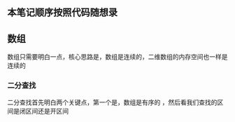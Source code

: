 ## 本笔记顺序按照代码随想录

## 数组

数组只需要明白一点，核心思路是，数组是连续的，二维数组的内存空间也一样是连续的

### 二分查找

二分查找首先明白两个关键点，第一个是，数组是有序的
，然后看我们查找的区间是闭区间还是开区间
